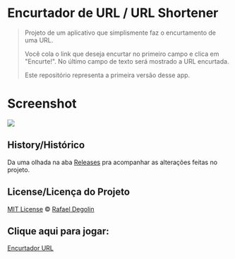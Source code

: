# Encurtador de URL / URL Shortener

> Projeto de um aplicativo que simplismente faz o encurtamento de uma URL.
>
> Você cola o link que deseja encurtar no primeiro campo e clica em "Encurte!". No último campo de texto será mostrado a URL encurtada.
>
> Este repositório representa a primeira versão desse app.

# Screenshot
<img src="https://github.com/Rafadegolin/Encurtador-URL/blob/main/screenshot.png?raw=true">

## History/Histórico
Da uma olhada na aba [Releases](https://github.com/Rafadegolin/Encurtador-URL/releases) pra acompanhar as alterações feitas no projeto.

## License/Licença do Projeto
[MIT License](./LICENSE) © [Rafael Degolin](https://github.com/Rafadegolin)

## Clique aqui para jogar:
[Encurtador URL](https://rafadegolin.github.io/Encurtador-URL/)
